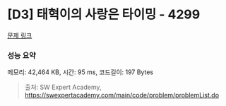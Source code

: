 # [D3] 태혁이의 사랑은 타이밍 - 4299 

[문제 링크](https://swexpertacademy.com/main/code/problem/problemDetail.do?contestProbId=AWLv6mx6htoDFAVV) 

### 성능 요약

메모리: 42,464 KB, 시간: 95 ms, 코드길이: 197 Bytes



> 출처: SW Expert Academy, https://swexpertacademy.com/main/code/problem/problemList.do